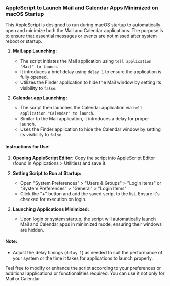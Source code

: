 ### AppleScript to Launch Mail and Calendar Apps Minimized on macOS Startup

This AppleScript is designed to run during macOS startup to automatically open and minimize both the Mail and Calendar applications. The purpose is to ensure that essential messages or events are not missed after system reboot or startup.

1. **Mail.app Launching:**
   - The script initiates the Mail application using `tell application "Mail" to launch`.
   - It introduces a brief delay using `delay 1` to ensure the application is fully opened.
   - Utilizes the Finder application to hide the Mail window by setting its visibility to `false`.

2. **Calendar.app Launching:**
   - The script then launches the Calendar application via `tell application "Calendar" to launch`.
   - Similar to the Mail application, it introduces a delay for proper launch.
   - Uses the Finder application to hide the Calendar window by setting its visibility to `false`.

#### Instructions for Use:
1. **Opening AppleScript Editor:** Copy the script into AppleScript Editor (found in Applications > Utilities) and save it.
   
2. **Setting Script to Run at Startup:**
   - Open "System Preferences" > "Users & Groups" > "Login Items" or "System Preferences" > "General" > "Login Items"
   - Click the "+" button and add the saved script to the list. Ensure it's checked for execution on login.

3. **Launching Applications Minimized:**
   - Upon login or system startup, the script will automatically launch Mail and Calendar apps in minimized mode, ensuring their windows are hidden.

#### Note:
- Adjust the delay timings (`delay 1`) as needed to suit the performance of your system or the time it takes for applications to launch properly.

Feel free to modify or enhance the script according to your preferences or additional applicationa or functionalities required. 
You can use it not only for Mail or Calendar
